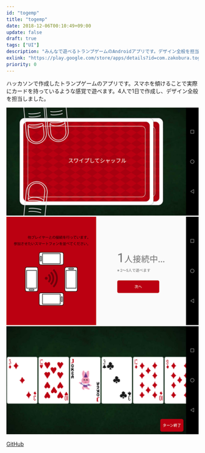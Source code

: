 ```yaml
---
id: "togemp"
title: "togemp"
date: 2018-12-06T00:10:49+09:00
update: false
draft: true
tags: ["UI"]
description: "みんなで遊べるトランプゲームのAndroidアプリです。デザイン全般を担当しました。"
exlink: "https://play.google.com/store/apps/details?id=com.zakobura.together.togemp&hl=ja&gl=US"
priority: 0
---
```


ハッカソンで作成したトランプゲームのアプリです。スマホを傾けることで実際にカードを持っているような感覚で遊べます。4人で1日で作成し、デザイン全般を担当しました。

![スクリーンショット](ss1.png)
![スクリーンショット](ss2.png)
![スクリーンショット](ss3.png)

[GitHub](https://github.com/akirago/togemp)
